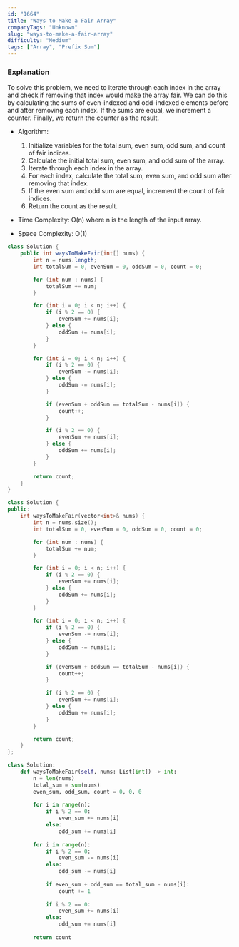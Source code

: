 ```yaml
---
id: "1664"
title: "Ways to Make a Fair Array"
companyTags: "Unknown"
slug: "ways-to-make-a-fair-array"
difficulty: "Medium"
tags: ["Array", "Prefix Sum"]
---
```


### Explanation
To solve this problem, we need to iterate through each index in the array and check if removing that index would make the array fair. We can do this by calculating the sums of even-indexed and odd-indexed elements before and after removing each index. If the sums are equal, we increment a counter. Finally, we return the counter as the result.

- Algorithm:
  1. Initialize variables for the total sum, even sum, odd sum, and count of fair indices.
  2. Calculate the initial total sum, even sum, and odd sum of the array.
  3. Iterate through each index in the array.
  4. For each index, calculate the total sum, even sum, and odd sum after removing that index.
  5. If the even sum and odd sum are equal, increment the count of fair indices.
  6. Return the count as the result.

- Time Complexity: O(n) where n is the length of the input array.
- Space Complexity: O(1)
```java
class Solution {
    public int waysToMakeFair(int[] nums) {
        int n = nums.length;
        int totalSum = 0, evenSum = 0, oddSum = 0, count = 0;

        for (int num : nums) {
            totalSum += num;
        }

        for (int i = 0; i < n; i++) {
            if (i % 2 == 0) {
                evenSum += nums[i];
            } else {
                oddSum += nums[i];
            }
        }

        for (int i = 0; i < n; i++) {
            if (i % 2 == 0) {
                evenSum -= nums[i];
            } else {
                oddSum -= nums[i];
            }

            if (evenSum + oddSum == totalSum - nums[i]) {
                count++;
            }

            if (i % 2 == 0) {
                evenSum += nums[i];
            } else {
                oddSum += nums[i];
            }
        }

        return count;
    }
}
```

```cpp
class Solution {
public:
    int waysToMakeFair(vector<int>& nums) {
        int n = nums.size();
        int totalSum = 0, evenSum = 0, oddSum = 0, count = 0;

        for (int num : nums) {
            totalSum += num;
        }

        for (int i = 0; i < n; i++) {
            if (i % 2 == 0) {
                evenSum += nums[i];
            } else {
                oddSum += nums[i];
            }
        }

        for (int i = 0; i < n; i++) {
            if (i % 2 == 0) {
                evenSum -= nums[i];
            } else {
                oddSum -= nums[i];
            }

            if (evenSum + oddSum == totalSum - nums[i]) {
                count++;
            }

            if (i % 2 == 0) {
                evenSum += nums[i];
            } else {
                oddSum += nums[i];
            }
        }

        return count;
    }
};
```

```python
class Solution:
    def waysToMakeFair(self, nums: List[int]) -> int:
        n = len(nums)
        total_sum = sum(nums)
        even_sum, odd_sum, count = 0, 0, 0
        
        for i in range(n):
            if i % 2 == 0:
                even_sum += nums[i]
            else:
                odd_sum += nums[i]
        
        for i in range(n):
            if i % 2 == 0:
                even_sum -= nums[i]
            else:
                odd_sum -= nums[i]
            
            if even_sum + odd_sum == total_sum - nums[i]:
                count += 1
            
            if i % 2 == 0:
                even_sum += nums[i]
            else:
                odd_sum += nums[i]
        
        return count
```